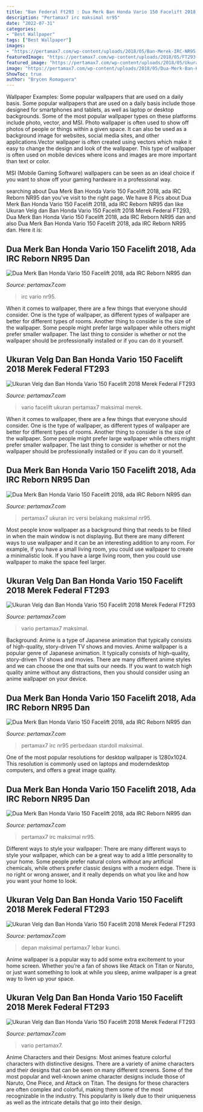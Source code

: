 ```yaml
---
title: "Ban Federal Ft293 : Dua Merk Ban Honda Vario 150 Facelift 2018, Ada Irc Reborn Nr95 Dan"
description: "Pertamax7 irc maksimal nr95"
date: "2022-07-31"
categories:
- "Best Wallpaper"
tags: ["Best Wallpaper"]
images:
- "https://pertamax7.com/wp-content/uploads/2018/05/Ban-Merek-IRC-NR95-Honda-Vario-150-eSP-versi-2018.jpg"
featuredImage: "https://pertamax7.com/wp-content/uploads/2018/05/FT293-federal-Honda-Vario-150-Facelift-2018--1068x712.jpg"
featured_image: "https://pertamax7.com/wp-content/uploads/2018/05/Ukuran-Ban-belakang-Honda-Vario-150-eSP-2018-Versi-IRC-1024x683.jpg"
image: "https://pertamax7.com/wp-content/uploads/2018/05/Dua-Merk-Ban-Honda-Vario-150-Facelift-2018-Federal-dan-IRC-Reborn-P7--696x464.jpg"
ShowToc: true
author: "Brycen Romaguera"
---
```



Wallpaper Examples: Some popular wallpapers that are used on a daily basis.
Some popular wallpapers that are used on a daily basis include those designed for smartphones and tablets, as well as laptop or desktop backgrounds. Some of the most popular wallpaper types on these platforms include photo, vector, and MSI. 
Photo wallpaper is often used to show off photos of people or things within a given space. It can also be used as a background image for websites, social media sites, and other applications.Vector wallpaper is often created using vectors which make it easy to change the design and look of the wallpaper. This type of wallpaper is often used on mobile devices where icons and images are more important than text or color. 

MSI (Mobile Gaming Software) wallpapers can be seen as an ideal choice if you want to show off your gaming hardware in a professional way.

	

		
searching about Dua Merk Ban Honda Vario 150 Facelift 2018, ada IRC Reborn NR95 dan you've visit to the right page. We have 8 Pics about Dua Merk Ban Honda Vario 150 Facelift 2018, ada IRC Reborn NR95 dan like Ukuran Velg dan Ban Honda Vario 150 Facelift 2018 Merek Federal FT293, Dua Merk Ban Honda Vario 150 Facelift 2018, ada IRC Reborn NR95 dan and also Dua Merk Ban Honda Vario 150 Facelift 2018, ada IRC Reborn NR95 dan. Here it is:
		
    
## Dua Merk Ban Honda Vario 150 Facelift 2018, Ada IRC Reborn NR95 Dan

<img loading=lazy src="https://pertamax7.com/wp-content/uploads/2018/05/Ban-Merek-IRC-NR95-Honda-Vario-150-eSP-versi-2018.jpg" onerror="this.onerror=null;this.src='https://tse1.mm.bing.net/th?id=OIP.1g917VMTb9m0Cn1X9HM-jAHaE8&amp;pid=15.1';" alt="Dua Merk Ban Honda Vario 150 Facelift 2018, ada IRC Reborn NR95 dan">

_Source: pertamax7.com_

>irc vario nr95. 

	

When it comes to wallpaper, there are a few things that everyone should consider. One is the type of wallpaper, as different types of wallpaper are better for different types of rooms. Another thing to consider is the size of the wallpaper. Some people might prefer large wallpaper while others might prefer smaller wallpaper. The last thing to consider is whether or not the wallpaper should be professionally installed or if you can do it yourself.

    
## Ukuran Velg Dan Ban Honda Vario 150 Facelift 2018 Merek Federal FT293

<img loading=lazy src="https://pertamax7.com/wp-content/uploads/2018/05/Ban-belakang-Honda-Vario-150-Facelift-2018.jpg" onerror="this.onerror=null;this.src='https://tse4.mm.bing.net/th?id=OIP.Jytn-RHl46HsSPvq0vSCsgHaLH&amp;pid=15.1';" alt="Ukuran Velg dan Ban Honda Vario 150 Facelift 2018 Merek Federal FT293">

_Source: pertamax7.com_

>vario facelift ukuran pertamax7 maksimal merek. 

	

When it comes to wallpaper, there are a few things that everyone should consider. One is the type of wallpaper, as different types of wallpaper are better for different types of rooms. Another thing to consider is the size of the wallpaper. Some people might prefer large wallpaper while others might prefer smaller wallpaper. The last thing to consider is whether or not the wallpaper should be professionally installed or if you can do it yourself.

    
## Dua Merk Ban Honda Vario 150 Facelift 2018, Ada IRC Reborn NR95 Dan

<img loading=lazy src="https://pertamax7.com/wp-content/uploads/2018/05/Ukuran-Ban-belakang-Honda-Vario-150-eSP-2018-Versi-IRC.jpg" onerror="this.onerror=null;this.src='https://tse2.mm.bing.net/th?id=OIP.OEor0oyK0BWzBkDiopuUCAHaE8&amp;pid=15.1';" alt="Dua Merk Ban Honda Vario 150 Facelift 2018, ada IRC Reborn NR95 dan">

_Source: pertamax7.com_

>pertamax7 ukuran irc versi belakang maksimal nr95. 

	

Most people know wallpaper as a background thing that needs to be filled in when the main window is not displaying. But there are many different ways to use wallpaper and it can be an interesting addition to any room. For example, if you have a small living room, you could use wallpaper to create a minimalistic look. If you have a large living room, then you could use wallpaper to make the space feel larger.

    
## Ukuran Velg Dan Ban Honda Vario 150 Facelift 2018 Merek Federal FT293

<img loading=lazy src="https://pertamax7.com/wp-content/uploads/2018/05/FT293-federal-Honda-Vario-150-Facelift-2018--1068x712.jpg" onerror="this.onerror=null;this.src='https://tse1.mm.bing.net/th?id=OIP.NvJLxxlFgK5dTSO-CVmlhwHaE8&amp;pid=15.1';" alt="Ukuran Velg dan Ban Honda Vario 150 Facelift 2018 Merek Federal FT293">

_Source: pertamax7.com_

>vario pertamax7 maksimal. 

	

Background: Anime is a type of Japanese animation that typically consists of high-quality, story-driven TV shows and movies.
Anime wallpaper is a popular genre of Japanese animation. It typically consists of high-quality, story-driven TV shows and movies. There are many different anime styles and we can choose the one that suits our needs. If you want to watch high quality anime without any distractions, then you should consider using an anime wallpaper on your device.

    
## Dua Merk Ban Honda Vario 150 Facelift 2018, Ada IRC Reborn NR95 Dan

<img loading=lazy src="https://pertamax7.com/wp-content/uploads/2018/05/Dua-Merk-Ban-Honda-Vario-150-Facelift-2018-Federal-dan-IRC-Reborn-P7--696x464.jpg" onerror="this.onerror=null;this.src='https://tse4.mm.bing.net/th?id=OIP.wyFiXsERphhd32w8eK9oPQHaE8&amp;pid=15.1';" alt="Dua Merk Ban Honda Vario 150 Facelift 2018, ada IRC Reborn NR95 dan">

_Source: pertamax7.com_

>pertamax7 irc nr95 perbedaan stardoll maksimal. 

	

One of the most popular resolutions for desktop wallpaper is 1280x1024. This resolution is commonly used on laptops and moderndesktop computers, and offers a great image quality.

    
## Dua Merk Ban Honda Vario 150 Facelift 2018, Ada IRC Reborn NR95 Dan

<img loading=lazy src="https://pertamax7.com/wp-content/uploads/2018/05/Ukuran-Ban-belakang-Honda-Vario-150-eSP-2018-Versi-IRC-1024x683.jpg" onerror="this.onerror=null;this.src='https://tse4.mm.bing.net/th?id=OIP.Y-5ElberMhR31aWjno4xGwHaE8&amp;pid=15.1';" alt="Dua Merk Ban Honda Vario 150 Facelift 2018, ada IRC Reborn NR95 dan">

_Source: pertamax7.com_

>pertamax7 irc maksimal nr95. 

	

Different ways to style your wallpaper:
There are many different ways to style your wallpaper, which can be a great way to add a little personality to your home. Some people prefer natural colors without any artificial chemicals, while others prefer classic designs with a modern edge. There is no right or wrong answer, and it really depends on what you like and how you want your home to look.

    
## Ukuran Velg Dan Ban Honda Vario 150 Facelift 2018 Merek Federal FT293

<img loading=lazy src="https://pertamax7.com/wp-content/uploads/2018/05/Ukuran-Ban-Depan-Honda-Vario-150-Facelift-2018-.jpg" onerror="this.onerror=null;this.src='https://tse4.mm.bing.net/th?id=OIP.fVtOfq5kUG742Qv7YKQ3mQHaE8&amp;pid=15.1';" alt="Ukuran Velg dan Ban Honda Vario 150 Facelift 2018 Merek Federal FT293">

_Source: pertamax7.com_

>depan maksimal pertamax7 lebar kunci. 

	

Anime wallpaper is a popular way to add some extra excitement to your home screen. Whether you’re a fan of shows like Attack on Titan or Naruto, or just want something to look at while you sleep, anime wallpaper is a great way to liven up your space.

    
## Ukuran Velg Dan Ban Honda Vario 150 Facelift 2018 Merek Federal FT293

<img loading=lazy src="https://pertamax7.com/wp-content/uploads/2018/05/kembangan-ban-depan-Honda-Vario-150-Facelift-2018--696x464.jpg" onerror="this.onerror=null;this.src='https://tse2.mm.bing.net/th?id=OIP.2WAZ9Lu__Qy2xBtdRunyMgHaE8&amp;pid=15.1';" alt="Ukuran Velg dan Ban Honda Vario 150 Facelift 2018 Merek Federal FT293">

_Source: pertamax7.com_

>vario pertamax7. 

	

Anime Characters and their Designs: Most animes feature colorful characters with distinctive designs.
There are a variety of anime characters and their designs that can be seen on many different screens. Some of the most popular and well-known anime character designs include those of Naruto, One Piece, and Attack on Titan. The designs for these characters are often complex and colorful, making them some of the most recognizable in the industry. This popularity is likely due to their uniqueness as well as the intricate details that go into their design.


